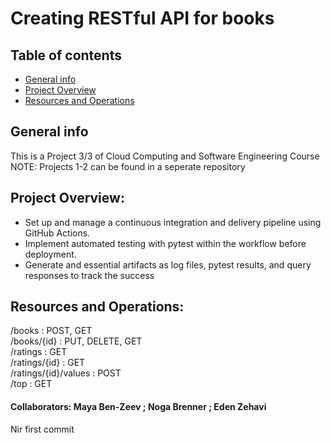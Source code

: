 # Creating RESTful API for books
## Table of contents
* [General info](#general-info)
* [Project Overview](#Project-Overview)
* [Resources and Operations](#Resources-and-Operations)

## General info
This is a Project 3/3 of Cloud Computing and Software Engineering Course
NOTE: Projects 1-2 can be found in a seperate repository

## Project Overview:
* Set up and manage a continuous integration and delivery pipeline using GitHub Actions.
* Implement automated testing with pytest within the workflow before deployment.
* Generate and essential artifacts as log files, pytest results, and query responses to track the success

## Resources and Operations:
/books : POST, GET<br />
/books/{id} : PUT, DELETE, GET<br />
/ratings : GET<br />
/ratings/{id} : GET<br />
/ratings/{id}/values : POST<br />
/top : GET

#### Collaborators: Maya Ben-Zeev ; Noga Brenner ; Eden Zehavi

Nir first commit
